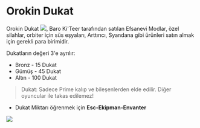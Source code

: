 # Orokin Dukat

Orokin Dukat ![](https://vignette.wikia.nocookie.net/warframe/images/9/97/PrimeBucks.png/revision/latest/scale-to-width-down/26?cb=20150123200455), Baro Ki'Teer tarafından satılan Efsanevi Modlar, özel silahlar, orbiter için süs eşyaları, Arttırıcı, Syandana gibi ürünleri satın almak için gerekli para birimidir.

Dukatların değeri 3'e ayrılır:

* Bronz - 15 Dukat
* Gümüş - 45 Dukat
* Altın - 100 Dukat 

> Dukat: Sadece Prime kalıp ve bileşenlerden elde edilir. Diğer oyuncular ile takas edilemez!

* Dukat Miktarı öğrenmek için **Esc-Ekipman-Envanter**

![](https://lh3.googleusercontent.com/QPN2ArS42yllmYwz_fmNFjuTP0sAYKxxqweWEsOMr45fA0bCFzzJcLfHSOxmocpjChT0zCNxcRPK19Ji8ks=w487-h221-rw-no)



